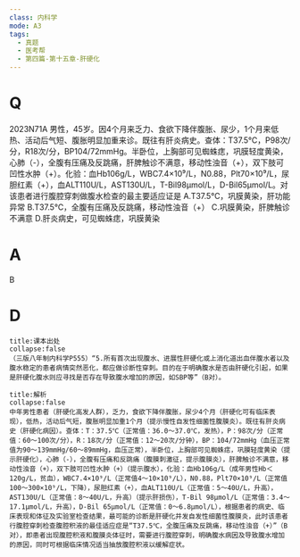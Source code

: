 ```yaml
---
class: 内科学
mode: A3
tags:
  - 真题
  - 医考帮
  - 第四篇-第十五章-肝硬化
---
```


# Q
2023N71A 男性，45岁。因4个月来乏力、食欲下降伴腹胀、尿少，1个月来低热、活动后气短、腹胀明显加重来诊。既往有肝炎病史。查体：T37.5℃，P98次/分，R18次/分，BP104/72mmHg。半卧位，上胸部可见蜘蛛痣，巩膜轻度黄染，心肺（-），全腹有压痛及反跳痛，肝脾触诊不满意，移动性浊音（+），双下肢可凹性水肿（+）。化验：血Hb106g/L，WBC7.4×10⁹/L，N0.88，Plt70×10⁹/L，尿胆红素（+），血ALT110U/L，AST130U/L，T-Bil98μmol/L，D-Bil65μmol/L。对该患者进行腹腔穿刺做腹水检查的最主要适应证是
A.T37.5℃，巩膜黄染，肝功能异常
B.T37.5℃，全腹有压痛及反跳痛，移动性浊音（+）
C.巩膜黄染，肝脾触诊不满意
D.肝炎病史，可见蜘蛛痣，巩膜黄染

# A
B
# D
```ad-note
title:课本出处
collapse:false
（三版八年制内科学P555）“5.所有首次出现腹水、进展性肝硬化或上消化道出血伴腹水者以及腹水稳定的患者病情突然恶化，都应做诊断性穿刺。目的在于明确腹水是否由肝硬化引起，如果是肝硬化腹水则应寻找是否存在导致腹水增加的原因，如SBP等”（B对）。
```

```ad-summary
title:解析
collapse:false
中年男性患者（肝硬化高发人群），乏力，食欲下降伴腹胀，尿少4个月（肝硬化可有临床表现），低热，活动后气短，腹胀明显加重1个月（提示慢性自发性细菌性腹膜炎）。既往有肝炎病史（肝硬化病因）。查体：T：37.5℃（正常值：36.0～37.0℃，发热），P：98次/分（正常值：60～100次/分），R：18次/分（正常值：12～20次/分钟），BP：104/72mmHg（血压正常值为90～139mmHg/60～89mmHg，血压正常），半卧位，上胸部可见蜘蛛痣，巩膜轻度黄染（提示肝硬化），心肺（-），全腹有压痛和反跳痛（腹膜刺激征，提示腹膜炎），肝脾触诊不满意，移动性浊音（+），双下肢可凹性水肿（+）（提示腹水），化验：血Hb106g/L（成年男性Hb＜120g/L，贫血），WBC7.4×10⁹/L（正常值4～10×10⁹/L），N0.88，Plt70×10⁹/L（正常值100～300×10⁹/L，下降），尿胆红素（+），血ALT110U/L（正常值：5～40U/L，升高），AST130U/L（正常值：8～40U/L，升高）（提示肝损伤），T-Bil 98μmol/L（正常值：3.4～17.1μmol/L，升高），D-Bil 65μmol/L（正常值：0～6.8μmol/L），根据患者的病史、临床表现和体征及实验室检查结果，最可能的诊断是肝硬化并发自发性细菌性腹膜炎，此时该患者行腹腔穿刺检查腹腔积液的最佳适应症是“T37.5℃，全腹压痛及反跳痛，移动性浊音（+）”（B对），即患者出现腹腔积液和腹膜炎体征时，需要进行腹腔穿刺，明确腹水病因及导致腹水增加的原因，同时可根据临床情况适当抽放腹腔积液以缓解症状。
```

